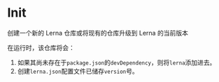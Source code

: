 # Init
创建一个新的 Lerna 仓库或将现有的仓库升级到 Lerna 的当前版本

在运行时，该仓库将会：

1. 如果其尚未存在于`package.json`的`devDependency`，则将`lerna`添加进去。
2. 创建`lerna.json`配置文件已储存`version`号。